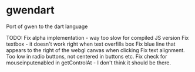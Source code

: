 gwendart
========

Port of gwen to the dart language

TODO:
Fix alpha implementation - way too slow for compiled JS version
Fix textbox - it doesn't work right when text overfills box
Fix blue line that appears to the right of the webgl canvas when clicking
Fix text alignment.  Too low in radio buttons, not centered in buttons etc.
Fix check for mouseinputenabled in getControlAt - I don't think it should be there.
